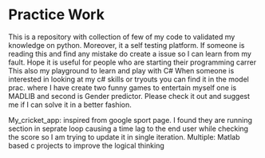# Practice Work
This is a repository with collection of few of my code to validated my knowledge on python. Moreover, it a self testing platform. If someone is reading this and find any mistake do create a issue so I can learn from my fault. Hope it is useful for people who are starting their programming carrer
This also my playground to learn and play with C#
When someone is interested in looking at my c# skills or tryouts you can find it in the model prac. where I have create two funny games to entertain myself one is MADLIB and second is Gender predictor. Please check it out and suggest me if I can solve it in a better fashion.

My_cricket_app: inspired from google sport page. I found they are running section in seprate loop causing a time lag to the end user while checking the score so I am trying to update it in single iteration. 
Multiple: Matlab based c projects to improve the logical thinking
